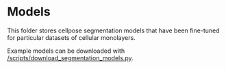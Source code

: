 # Models


This folder stores cellpose segmentation models that have been fine-tuned for particular datasets of cellular monolayers.

Example models can be downloaded with [/scripts/download_segmentation_models.py](https://github.com/crpackard/monolayer-cell-tracking/blob/master/scripts/download_segmentation_models.py).
